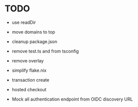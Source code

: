 # TODO

- use readDir
- move domains to top
- cleanup package.json
- remove test.ts and from tsconfig
- remove overlay
- simplify flake.nix

- transaction create
- hosted checkout
- Mock all authentication endpoint from OIDC discovery URL
